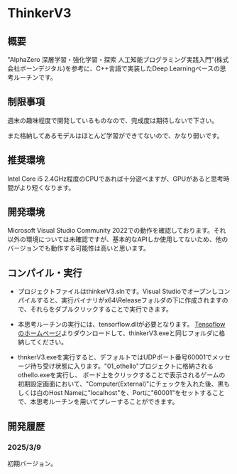 # ThinkerV3
## 概要
"AlphaZero 深層学習・強化学習・探索 人工知能プログラミング実践入門"(株式会社ボーンデジタル)を参考に、C++言語で実装したDeep Learningベースの思考ルーチンです。
## 制限事項
週末の趣味程度で開発しているものなので、完成度は期待しないで下さい。

また格納してあるモデルはほとんど学習ができてないので、かなり弱いです。
## 推奨環境
Intel Core i5 2.4GHz程度のCPUであれば十分遊べますが、GPUがあると思考時間がより短くなります。
## 開発環境
Microsoft Visual Studio Community 2022での動作を確認しております。それ以外の環境については未確認ですが、基本的なAPIしか使用してないため、他のバージョンでも動作する可能性は高いと思います。
## コンパイル・実行
- プロジェクトファイルはthinkerV3.slnです。Visual Studioでオープンしコンパイルすると、実行バイナリがx64\Releaseフォルダの下に作成されますので、それらをダブルクリックすることで実行できます。

- 本思考ルーチンの実行には、tensorflow.dllが必要となります。
[Tensoflowのホームページ](https://www.tensorflow.org/install/lang_c?hl=ja)よりダウンロードして、thinkerV3.exeと同じフォルダに格納してください。

- thnkerV3.exeを実行すると、デフォルトではUDPポート番号60001でメッセージ待ち受け状態に入ります。"01_othello"プロジェクトに格納されるothello.exeを実行し、
ボード上をクリックすることで表示されるゲームの初期設定画面において、"Computer(External)"にチェックを入れた後、黒もしくは白のHost Nameに"localhost"を、Portに"60001"をセットすることで、本思考ルーチンを用いてプレーすることができます。

## 開発履歴
### 2025/3/9
初期バージョン。
